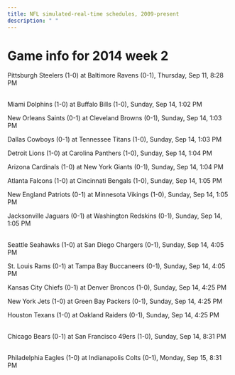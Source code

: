 ```yaml
---
title: NFL simulated-real-time schedules, 2009-present
description: " "
---
```


# Game info for 2014 week 2

Pittsburgh Steelers (1-0) at Baltimore Ravens (0-1), Thursday, Sep 11, 8:28 PM

<br/>Miami Dolphins (1-0) at Buffalo Bills (1-0), Sunday, Sep 14, 1:02 PM

New Orleans Saints (0-1) at Cleveland Browns (0-1), Sunday, Sep 14, 1:03 PM

Dallas Cowboys (0-1) at Tennessee Titans (1-0), Sunday, Sep 14, 1:03 PM

Detroit Lions (1-0) at Carolina Panthers (1-0), Sunday, Sep 14, 1:04 PM

Arizona Cardinals (1-0) at New York Giants (0-1), Sunday, Sep 14, 1:04 PM

Atlanta Falcons (1-0) at Cincinnati Bengals (1-0), Sunday, Sep 14, 1:05 PM

New England Patriots (0-1) at Minnesota Vikings (1-0), Sunday, Sep 14, 1:05 PM

Jacksonville Jaguars (0-1) at Washington Redskins (0-1), Sunday, Sep 14, 1:05 PM

<br/>Seattle Seahawks (1-0) at San Diego Chargers (0-1), Sunday, Sep 14, 4:05 PM

St. Louis Rams (0-1) at Tampa Bay Buccaneers (0-1), Sunday, Sep 14, 4:05 PM

Kansas City Chiefs (0-1) at Denver Broncos (1-0), Sunday, Sep 14, 4:25 PM

New York Jets (1-0) at Green Bay Packers (0-1), Sunday, Sep 14, 4:25 PM

Houston Texans (1-0) at Oakland Raiders (0-1), Sunday, Sep 14, 4:25 PM

<br/>Chicago Bears (0-1) at San Francisco 49ers (1-0), Sunday, Sep 14, 8:31 PM

<br/>Philadelphia Eagles (1-0) at Indianapolis Colts (0-1), Monday, Sep 15, 8:31 PM

